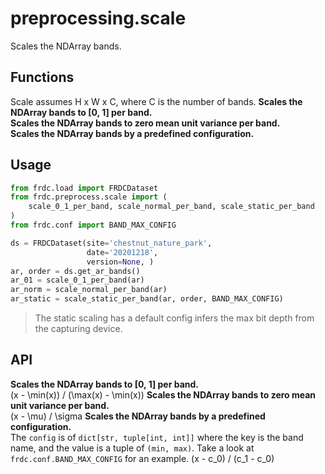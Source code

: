 # preprocessing.scale

<tldr>
Scales the NDArray bands.
</tldr>

## Functions

<warning>
Scale assumes H x W x C, where C is the number of bands.
</warning>

<deflist type="medium">
<def title="scale_0_1_per_band">
<b>Scales the NDArray bands to [0, 1] per band.</b><br/>
</def>
<def title="scale_normal_per_band">
<b>Scales the NDArray bands to zero mean unit variance per band.</b><br/>
</def>
<def title="scale_static_per_band">
<b>Scales the NDArray bands by a predefined configuration.</b><br/>
</def>
</deflist>

## Usage

```python
from frdc.load import FRDCDataset
from frdc.preprocess.scale import (
    scale_0_1_per_band, scale_normal_per_band, scale_static_per_band
)
from frdc.conf import BAND_MAX_CONFIG

ds = FRDCDataset(site='chestnut_nature_park',
                 date='20201218',
                 version=None, )
ar, order = ds.get_ar_bands()
ar_01 = scale_0_1_per_band(ar)
ar_norm = scale_normal_per_band(ar)
ar_static = scale_static_per_band(ar, order, BAND_MAX_CONFIG)
```

> The static scaling has a default config infers the max bit depth from the
> capturing device.

## API

<deflist>
<def title="scale_0_1_per_band(ar)">
<b>Scales the NDArray bands to [0, 1] per band.</b><br/>
<code-block lang="tex">
(x - \min(x)) / (\max(x) - \min(x))
</code-block>
</def>
<def title="scale_normal_per_band(ar)">
<b>Scales the NDArray bands to zero mean unit variance per band.</b><br/>
<code-block lang="tex">
(x - \mu) / \sigma
</code-block>
</def>
<def title="scale_static_per_band(ar, order, config)">
<b>Scales the NDArray bands by a predefined configuration.</b><br/>
The <code>config</code> is of <code>dict[str, tuple[int, int]]</code> where
the key is the band name, and the value is a tuple of <code>(min, max)</code>.
Take a look at <code>frdc.conf.BAND_MAX_CONFIG</code> for an example.
<code-block lang="tex">
(x - c_0) / (c_1 - c_0)
</code-block>
</def>
</deflist>
